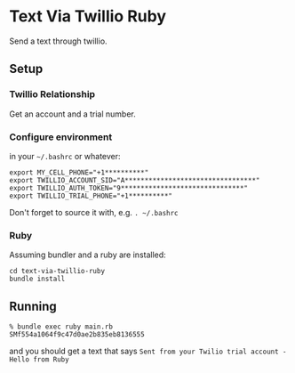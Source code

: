 # Text Via Twillio Ruby

Send a text through twillio.

## Setup

### Twillio Relationship

Get an account and a trial number.

### Configure environment

in your `~/.bashrc` or whatever:
```
export MY_CELL_PHONE="+1**********"
export TWILLIO_ACCOUNT_SID="A*********************************"
export TWILLIO_AUTH_TOKEN="9*******************************"
export TWILLIO_TRIAL_PHONE="+1**********"
```
Don't forget to source it with, e.g. `. ~/.bashrc`

### Ruby

Assuming bundler and a ruby are installed:
```
cd text-via-twillio-ruby
bundle install

```

## Running

```
% bundle exec ruby main.rb
SMf554a1064f9c47d0ae2b835eb8136555
```
and you should get a text that says
`Sent from your Twilio trial account - Hello from Ruby`
